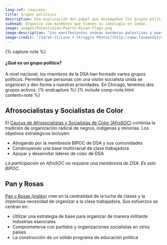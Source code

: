 ```yaml
---
lang-ref: caucuses
title: Grupos politicos
description: Una explicación del papel que desempeñan los grupos políticos en DSA y una descripción de los afiliados activos localmente.
subhead: Organice con miembros que tienen su ideología en común.
image: images/Palestinian-Puerto-Rican-flags.png
image-description: "Los manifestantes ondean banderas palestinas y puertorriqueñas durante la acción de Decolonize Zhigaagoong el 17 de julio de 2020. AfroSOC construye el poder BIPOC y abolicionista."
image-credit: "[Sarah-Ji/Love + Struggle Photos](http://www.loveandstrugglephotos.com/)"
---
```


{% capture note %}
#### ¿Qué es un grupo político?

A nivel nacional, los miembros de la DSA han formado varios grupos políticos. Permiten que personas con una visión socialista unida se organicen y den forma a nuestras prioridades. En Chicago, tenemos dos grupos activos.
{% endcapture %}
{% include comp-note.html content=note %}

## Afrosocialistas y Socialistas de Color

El [Caucus de Afrosocialistas y Socialistas de Color (AfroSOC)](http://linktr.ee/ChicagoAfroSOC) continúa la tradición de organización radical de negros, indígenas y minorías. Los objetivos estratégicos incluyen:

- Abogando por la membresía BIPOC de DSA y sus comunidades
- Construyendo una base multirracial de clase trabajadora
- Apoyar y desarrollar líderes de color de DSA

*La participación en AfroSOC no requiere una membresía de DSA. Es solo BIPOC.* 

## Pan y Rosas

[Pan y Rosas (inglés)](https://breadandrosesdsa.org/) cree en la centralidad de la lucha de clases y la imperiosa necesidad de organizar a la clase trabajadora. Sus esfuerzos se centran en:

- Utilizar una estrategia de base para organizar de manera militante industrias esenciales
- Comprometerse con partidos y organizaciones socialistas en otros países
- La construcción de un sólido programa de educación política